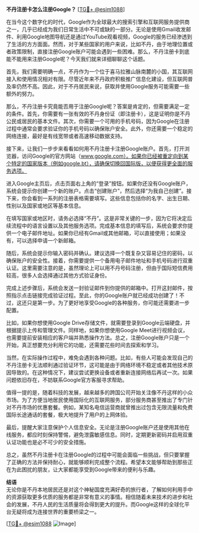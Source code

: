 **不丹注册卡怎么注册Google？** [[TG💪+ @esim1088](https://t.me/s/esim1088)]

在当今这个数字化的时代，Google作为全球最大的搜索引擎和互联网服务提供商之一，几乎已经成为我们日常生活中不可或缺的一部分。无论是使用Gmail收发邮件、利用Google地图导航还是通过YouTube观看视频，Google的服务已经渗透到了生活的方方面面。然而，对于某些国家的用户来说，比如不丹，由于地理位置或者政策限制，直接注册Google账户可能会遇到一些困难。那么，不丹注册卡到底能不能用来注册Google呢？今天我们就来详细聊聊这个话题。

首先，我们需要明确一点，不丹作为一个位于喜马拉雅山脉南麓的小国，其互联网接入和使用情况相对有限。尽管近年来不丹政府积极推广信息化建设，但互联网普及率仍然不高。因此，对于不丹居民来说，获取并使用Google服务可能需要一些额外的努力。

那么，不丹注册卡究竟能否用于注册Google呢？答案是肯定的，但需要满足一定的条件。首先，你需要有一张有效的不丹身份证（即注册卡），这是证明你是不丹公民或居民的基本文件。其次，你需要一个可用的手机号码，因为Google在注册过程中通常会要求验证你的手机号码以确保账户安全。此外，你还需要一个稳定的网络连接，最好是有线宽带或者高速移动数据支持。

接下来，让我们一步步来看看如何用不丹注册卡注册Google账户。首先，打开浏览器，访问Google的官方网站（www.google.com）。如果你已经被重定向到某个特定的国家版本（例如google.bt），请确保切换回国际版，以便获得更全面的服务选项。

进入Google主页后，点击页面右上角的“登录”按钮。如果你还没有Google账户，系统会提示你创建一个新的账户。点击“创建账户”，然后选择“为我自己创建”。接下来，你会看到一系列的注册表格需要填写。这些信息包括你的名字、出生日期、性别以及国家或地区等基本信息。

在填写国家或地区时，请务必选择“不丹”。这是非常关键的一步，因为它将决定后续流程中的语言设置以及其他服务选项。完成基本信息的填写后，系统会要求你提供一个电子邮件地址。如果你已经有Gmail或其他邮箱，可以直接使用；如果没有，可以选择申请一个新邮箱。

随后，系统会提示你输入密码并确认。建议选择一个既复杂又容易记住的密码，以确保账户的安全性。接着，你需要提供一个备用电子邮件地址和手机号码进行双重认证。这里需要注意的是，虽然理论上可以用不丹号码注册，但由于国际短信费用较高，很多人会选择通过其他方式验证身份。

完成上述步骤后，系统会发送一封验证邮件到你提供的邮箱中。打开这封邮件，按照指示点击链接完成验证过程。至此，你的Google账户就已经成功创建了！不过，这还只是第一步。为了更好地享受Google的各种服务，你可能还需要进一步配置。

比如，如果你想使用Google Drive存储文件，就需要登录到Google云端硬盘，并根据提示上传和管理文件。同样地，如果你想使用Google Meet进行视频会议，也需要提前安装相应的客户端并熟悉操作方法。总之，注册Google账户只是一个开始，真正想要充分利用它的功能，还需要花些时间去探索和学习。

当然，在实际操作过程中，难免会遇到各种问题。比如，有些人可能会发现自己的不丹注册卡无法顺利通过验证环节，这可能是由于网络环境不稳定或者其他技术原因导致的。在这种情况下，建议尝试更换设备或者重新连接网络后再试一次。如果问题依旧存在，不妨联系Google官方客服寻求帮助。

值得一提的是，随着科技的发展，越来越多的跨国公司开始关注像不丹这样的小众市场。为了方便当地居民使用国际化的互联网服务，部分服务商甚至推出了专门针对不丹市场的优惠套餐。例如，某知名电信运营商就曾推出过包含无限流量和免费国际长途通话的套餐，极大地提升了用户的上网体验。

最后，提醒大家注意保护个人信息安全。无论是注册Google账户还是使用其他在线服务，都应时刻保持警惕，避免泄露敏感信息。同时，定期更新密码并启用双重认证功能也是必不可少的安全措施。

总之，虽然不丹注册卡在注册Google的过程中可能会面临一些挑战，但只要掌握了正确的方法并保持耐心，就能够顺利完成整个流程。希望本文能够帮助到那些正在为此困扰的朋友，让大家都能享受到Google带来的便利与乐趣。

**结语**  
无论你是不丹本地居民还是对这个神秘国度充满好奇的旅行者，了解如何利用手中的资源获取更多优质的服务都是非常有意义的事情。相信随着未来技术的进步和社会的发展，不丹人民的生活质量将会得到更大的提升。而Google这样的全球化平台无疑将成为连接世界的重要桥梁之一。

[[TG💪+ @esim1088](https://t.me/s/esim1088) ![Image](https://i.postimg.cc/4NQfJmqS/Snipaste-2025-05-13-00-14-12.png)]